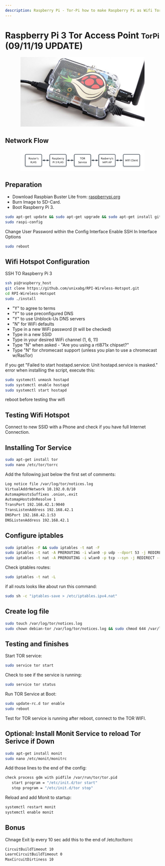 ```yaml
---
description: Raspberry Pi - Tor-Pi how to make Raspberry Pi as Wifi Tor Access Point Guide
---
```


<link rel="stylesheet" href="/assets/CSS/roundedCorners.css">

# Raspberry Pi 3 Tor Access Point <small>TorPi</small> (09/11/19 UPDATE)

<div style="width:80%; margin:0 auto">
   <img src="/assets/images/RaspberryPi/torpi.jpg" alt="TorPi">
</div>

## Network Flow

<div style="width:80%; margin:0 auto">
   <img src="/assets/images/RaspberryPi/raspberryPi3TorAccessPoint.png" alt="Tor-Pi Network Flow">
</div>

## Preparation

-   Download Raspbian Buster Lite from: [raspberrypi.org](https://www.raspberrypi.org/downloads/raspbian/)
-   Burn Image to SD-Card.
-   Boot Raspberry Pi 3.

```bash
sudo apt-get update && sudo apt-get upgrade && sudo apt-get install git
sudo raspi-config
```

Change User Password within the Config Interface
Enable SSH In Interface Options

```bash
sudo reboot
```

## Wifi Hotspot Configuration

SSH TO Raspberry Pi 3

```bash
ssh pi@raspberry_host
git clone https://github.com/unixabg/RPI-Wireless-Hotspot.git
cd RPI-Wireless-Hotspot
sudo ./install
```

-   "Y" to agree to terms
-   "Y" to use preconfigured DNS
-   "Y" to use Unblock-Us DNS servers
-   "N" for WiFi defaults
-   Type in a new WiFi password (it will be checked)
-   Type in a new SSID
-   Type in your desired WiFi channel (1, 6, 11)
-   Type "N" when asked - "Are you using a rtl871x chipset?"
-   Type "N" for chromecast support (unless you plan to use a chromecast w/RasTor)

if you get "Failed to start hostapd.service: Unit hostapd.service is masked." error when installing the script, execute this:

```bash
sudo systemctl unmask hostapd
sudo systemctl enable hostapd
sudo systemctl start hostapd
```

reboot before testing thw wifi

## Testing Wifi Hotspot

Connect to new SSID with a Phone and check if you have full Internet Connection.

## Installing Tor Service

```bash
sudo apt-get install tor
sudo nano /etc/tor/torrc
```

Add the following just below the first set of comments:

```bash
Log notice file /var/log/tor/notices.log
VirtualAddrNetwork 10.192.0.0/10
AutomapHostsSuffixes .onion,.exit
AutomapHostsOnResolve 1
TransPort 192.168.42.1:9040
TransListenAddress 192.168.42.1
DNSPort 192.168.42.1:53
DNSListenAddress 192.168.42.1
```

## Configure iptables

```bash
sudo iptables -F && sudo iptables -t nat -F
sudo iptables -t nat -A PREROUTING -i wlan0 -p udp --dport 53 -j REDIRECT --to-ports 53
sudo iptables -t nat -A PREROUTING -i wlan0 -p tcp --syn -j REDIRECT --to-ports 9040
```

Check iptables routes:

```bash
sudo iptables -t nat -L
```

if all routs looks like about run this command:

```bash
sudo sh -c "iptables-save > /etc/iptables.ipv4.nat"
```

## Create log file

```bash
sudo touch /var/log/tor/notices.log
sudo chown debian-tor /var/log/tor/notices.log && sudo chmod 644 /var/log/tor/notices.log
```

## Testing and finishes

Start TOR service:

```bash
sudo service tor start
```

Check to see if the service is running:

```bash
sudo service tor status
```

Run TOR Service at Boot:

```bash
sudo update-rc.d tor enable
sudo reboot
```

Test for TOR service is running after reboot, connect to the TOR WIFI.

## Optional: Install Monit Service to reload Tor Serivce if Down

```bash
sudo apt-get install monit
sudo nano /etc/monit/monitrc
```

Add those lines to the end of the config:

```bash
check process gdm with pidfile /var/run/tor/tor.pid
   start program = "/etc/init.d/tor start"
   stop program = "/etc/init.d/tor stop"
```

Reload and add Monit to startup:

```bash
systemctl restart monit
systemctl enable monit
```

## Bonus

Chnage Exit Ip every 10 sec
add this to the end of /etc/tor/torrc

```bash
CircuitBuildTimeout 10
LearnCircuitBuildTimeout 0
MaxCircuitDirtiness 10
```
